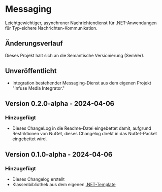 # Messaging

Leichtgewichtiger, asynchroner Nachrichtendienst für .NET-Anwendungen für Typ-sichere Nachrichten-Kommunikation.

## Änderungsverlauf

Dieses Projekt hält sich an die Semantische Versionierung (SemVer).

## Unveröffentlicht

- Integration bestehender Messaging-Dienst aus dem eigenen Projekt "Infuse Media Integrator."

## Version 0.2.0-alpha - 2024-04-06

### Hinzugefügt

- Dieses ChangeLog in die Readme-Datei eingebettet damit, aufgrund Restriktionen von NuGet, dieses Changelog direkt in das NuGet-Packet eingebettet wird.

## Version 0.1.0-alpha - 2024-04-06

### Hinzugefügt

- Dieses Changelog erstellt
- Klassenbibliothek aus dem eigenen [.NET-Template](https://github.com/kurmann/Templates)
